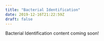 ```yaml
---
title: "Bacterial Identification"
date: 2019-12-16T21:22:59Z
draft: false
---
```


Bacterial Identification content coming soon!
